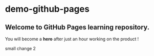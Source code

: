 # demo-github-pages

## Welcome to GitHub Pages learning repository.
You will become a **hero** after just an hour working on the product !

small change 2